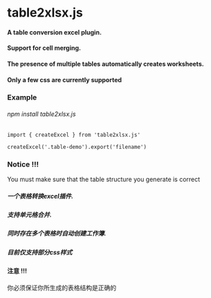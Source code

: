 # table2xlsx.js
#### A table conversion excel plugin. 
#### Support for cell merging.
#### The presence of multiple tables automatically creates worksheets.
#### Only a few css are currently supported

### Example
###### npm install table2xlsx.js
```
import { createExcel } from 'table2xlsx.js'

createExcel('.table-demo').export('filename')

```

### Notice !!!
You must make sure that the table structure you generate is correct

##### 一个表格转换excel插件. 
##### 支持单元格合并.
##### 同时存在多个表格时自动创建工作簿.
##### 目前仅支持部分css样式

#### 注意 !!!
你必须保证你所生成的表格结构是正确的
